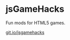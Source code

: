 jsGameHacks
===========

Fun mods for HTML5 games.

[git.io/jsgamehacks](http://git.io/jsgamehacks)
